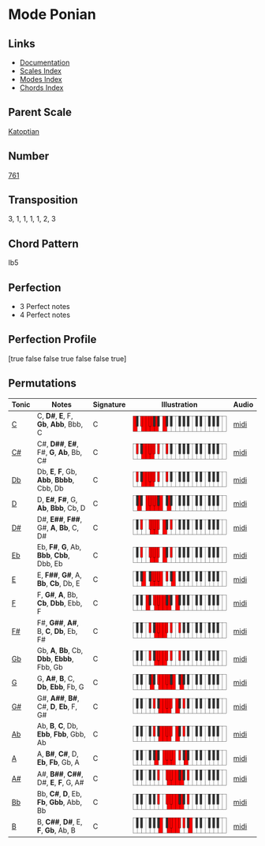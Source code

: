 # Mode Ponian

## Links

- [Documentation](README.md)
- [Scales Index](Scales.md)
- [Modes Index](Modes.md)
- [Chords Index](Chords.md)

## Parent Scale

[Katoptian](ScaleKatoptian.md)

## Number

[761](https://ianring.com/musictheory/scales/761)

## Transposition

3, 1, 1, 1, 1, 2, 3

## Chord Pattern

Ib5

## Perfection

- 3 Perfect notes
- 4 Perfect notes

## Perfection Profile

[true false false true false false true]

## Permutations

| Tonic | Notes | Signature | Illustration | Audio |
|-------|-------|-----------|--------------|-------|
| [C](ModeCNaturalPonian.md) | C, **D#**, **E**, F, **Gb**, **Abb**, Bbb, C | C | ![CNaturalPonian](ModeCNaturalPonian.png) | [midi](https://github.com/edipermadi/music/blob/main/docs/ModeCNaturalPonian.mid?raw=true) |
| [C#](ModeCSharpPonian.md) | C#, **D##**, **E#**, F#, **G**, **Ab**, Bb, C# | C | ![CSharpPonian](ModeCSharpPonian.png) | [midi](https://github.com/edipermadi/music/blob/main/docs/ModeCSharpPonian.mid?raw=true) |
| [Db](ModeDFlatPonian.md) | Db, **E**, **F**, Gb, **Abb**, **Bbbb**, Cbb, Db | C | ![DFlatPonian](ModeDFlatPonian.png) | [midi](https://github.com/edipermadi/music/blob/main/docs/ModeDFlatPonian.mid?raw=true) |
| [D](ModeDNaturalPonian.md) | D, **E#**, **F#**, G, **Ab**, **Bbb**, Cb, D | C | ![DNaturalPonian](ModeDNaturalPonian.png) | [midi](https://github.com/edipermadi/music/blob/main/docs/ModeDNaturalPonian.mid?raw=true) |
| [D#](ModeDSharpPonian.md) | D#, **E##**, **F##**, G#, **A**, **Bb**, C, D# | C | ![DSharpPonian](ModeDSharpPonian.png) | [midi](https://github.com/edipermadi/music/blob/main/docs/ModeDSharpPonian.mid?raw=true) |
| [Eb](ModeEFlatPonian.md) | Eb, **F#**, **G**, Ab, **Bbb**, **Cbb**, Dbb, Eb | C | ![EFlatPonian](ModeEFlatPonian.png) | [midi](https://github.com/edipermadi/music/blob/main/docs/ModeEFlatPonian.mid?raw=true) |
| [E](ModeENaturalPonian.md) | E, **F##**, **G#**, A, **Bb**, **Cb**, Db, E | C | ![ENaturalPonian](ModeENaturalPonian.png) | [midi](https://github.com/edipermadi/music/blob/main/docs/ModeENaturalPonian.mid?raw=true) |
| [F](ModeFNaturalPonian.md) | F, **G#**, **A**, Bb, **Cb**, **Dbb**, Ebb, F | C | ![FNaturalPonian](ModeFNaturalPonian.png) | [midi](https://github.com/edipermadi/music/blob/main/docs/ModeFNaturalPonian.mid?raw=true) |
| [F#](ModeFSharpPonian.md) | F#, **G##**, **A#**, B, **C**, **Db**, Eb, F# | C | ![FSharpPonian](ModeFSharpPonian.png) | [midi](https://github.com/edipermadi/music/blob/main/docs/ModeFSharpPonian.mid?raw=true) |
| [Gb](ModeGFlatPonian.md) | Gb, **A**, **Bb**, Cb, **Dbb**, **Ebbb**, Fbb, Gb | C | ![GFlatPonian](ModeGFlatPonian.png) | [midi](https://github.com/edipermadi/music/blob/main/docs/ModeGFlatPonian.mid?raw=true) |
| [G](ModeGNaturalPonian.md) | G, **A#**, **B**, C, **Db**, **Ebb**, Fb, G | C | ![GNaturalPonian](ModeGNaturalPonian.png) | [midi](https://github.com/edipermadi/music/blob/main/docs/ModeGNaturalPonian.mid?raw=true) |
| [G#](ModeGSharpPonian.md) | G#, **A##**, **B#**, C#, **D**, **Eb**, F, G# | C | ![GSharpPonian](ModeGSharpPonian.png) | [midi](https://github.com/edipermadi/music/blob/main/docs/ModeGSharpPonian.mid?raw=true) |
| [Ab](ModeAFlatPonian.md) | Ab, **B**, **C**, Db, **Ebb**, **Fbb**, Gbb, Ab | C | ![AFlatPonian](ModeAFlatPonian.png) | [midi](https://github.com/edipermadi/music/blob/main/docs/ModeAFlatPonian.mid?raw=true) |
| [A](ModeANaturalPonian.md) | A, **B#**, **C#**, D, **Eb**, **Fb**, Gb, A | C | ![ANaturalPonian](ModeANaturalPonian.png) | [midi](https://github.com/edipermadi/music/blob/main/docs/ModeANaturalPonian.mid?raw=true) |
| [A#](ModeASharpPonian.md) | A#, **B##**, **C##**, D#, **E**, **F**, G, A# | C | ![ASharpPonian](ModeASharpPonian.png) | [midi](https://github.com/edipermadi/music/blob/main/docs/ModeASharpPonian.mid?raw=true) |
| [Bb](ModeBFlatPonian.md) | Bb, **C#**, **D**, Eb, **Fb**, **Gbb**, Abb, Bb | C | ![BFlatPonian](ModeBFlatPonian.png) | [midi](https://github.com/edipermadi/music/blob/main/docs/ModeBFlatPonian.mid?raw=true) |
| [B](ModeBNaturalPonian.md) | B, **C##**, **D#**, E, **F**, **Gb**, Ab, B | C | ![BNaturalPonian](ModeBNaturalPonian.png) | [midi](https://github.com/edipermadi/music/blob/main/docs/ModeBNaturalPonian.mid?raw=true) |
